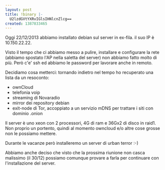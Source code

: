 ```yaml
---
layout: post
title: !binary |-
  U2lzdGVtYXRvIGlsIHNlcnZlcg==
created: 1387833465
---
```

Oggi 22/12/2013 abbiamo installato debian sul server in ex-fila. il suo IP è 10.150.22.22.

Visto il tempo che ci abbiamo messo a pulire, installare e configurare la rete (abbiamo spostato l'AP nella saletta del server) non abbiamo fatto molto di più. Però c'e' ssh ed abbiamo le password per lavorare anche in remoto.

Decidiamo cosa metterci: tornando indietro nel tempo ho recuperato una lista da un resoconto:

<ul>
<li>ownCloud</li>
<li>telefonia voip</li>
<li>streaming di Novaradio</li>
<li>mirror dei repository debian</li>
<li>exit-node di Tor, accoppiato a un servizio mDNS per trattare i siti con dominio .onion</li>
</ul>

Il server è uno xeon con 2 processori, 4G di ram e 36Gx2 di disco in raid1. Non proprio un portento, quindi al momento owncloud e/o altre cose grosse non le possiamo mettere.

Durante le vacanze però installeremo un server di urban terror :-)

Abbiamo anche deciso che visto che la prossima riunione non casca malissimo (il 30/12) possiamo comunque provare a farla per continuare con l'installazione del server.
